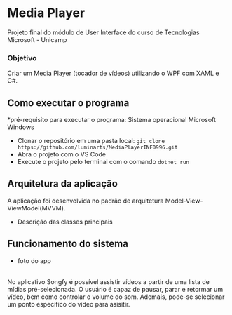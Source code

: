 # Media Player
Projeto final do módulo de User Interface do curso de Tecnologias Microsoft - Unicamp

### Objetivo
Criar um Media Player (tocador de vídeos) utilizando o WPF com XAML e C#.

## Como executar o programa
*pré-requisito para executar o programa: Sistema operacional Microsoft Windows
- Clonar o repositório em uma pasta local: ```git clone https://github.com/luminarts/MediaPlayerINF0996.git```
- Abra o projeto com o VS Code
- Execute o projeto pelo terminal com o comando ```dotnet run```

## Arquitetura da aplicação
A aplicação foi desenvolvida no padrão de arquitetura Model-View-ViewModel(MVVM).
- Descrição das classes principais

## Funcionamento do sistema
- foto do app
<br>
No aplicativo Songfy é possível assistir vídeos a partir de uma lista de mídias pré-selecionada.
O usuário é capaz de pausar, parar e retormar um vídeo, bem como controlar o volume do som. Ademais, pode-se selecionar um ponto especifico do vídeo para asisitir.
